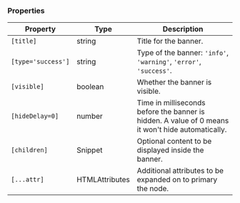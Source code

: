 ### Properties

| Property           | Type                           | Description                                                                                       |
| ------------------ | ------------------------------ | ------------------------------------------------------------------------------------------------- |
| `[title]`          | string                         | Title for the banner.                                                                             |
| `[type='success']` | string                         | Type of the banner: `'info'`, `'warning'`, `'error'`, `'success'`.                                |
| `[visible]`        | boolean                        | Whether the banner is visible.                                                                    |
| `[hideDelay=0]`    | number                         | Time in milliseconds before the banner is hidden. A value of 0 means it won't hide automatically. |
| `[children]`       | Snippet                        | Optional content to be displayed inside the banner.                                               |
| `[...attr] `       | HTMLAttributes<HTMLDivElement> | Additional attributes to be expanded on to primary the node.                                      |
